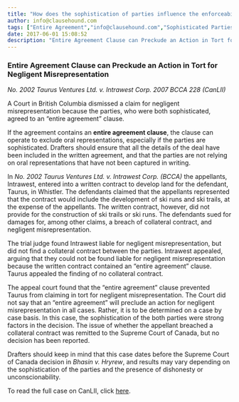 ```yaml
---
title: "How does the sophistication of parties influence the enforceability of an entire agreement clause?"
author: info@clausehound.com
tags: ["Entire Agreement","info@clausehound.com","Sophisticated Parties","Oral Representations"]
date: 2017-06-01 15:08:52
description: "Entire Agreement Clause can Preckude an Action in Tort for Negligent Misrepresentation. See instant case of No. 2002 Taurus Ventures Ltd. v. Intrawest Corp. 2007 BCCA 228 (CanLII)."
---
```


### Entire Agreement Clause can Preckude an Action in Tort for Negligent Misrepresentation

*No. 2002 Taurus Ventures Ltd. v. Intrawest Corp. 2007 BCCA 228 (CanLII)*

A Court in British Columbia dismissed a claim for negligent misrepresentation because the parties, who were both sophisticated, agreed to an “entire agreement” clause.

If the agreement contains an **entire agreement clause**, the clause can operate to exclude oral representations, especially if the parties are sophisticated. Drafters should ensure that all the details of the deal have been included in the written agreement, and that the parties are not relying on oral representations that have not been captured in writing.

In *No. 2002 Taurus Ventures Ltd. v. Intrawest Corp. (BCCA)* the appellants, Intrawest, entered into a written contract to develop land for the defendant, Taurus, in Whistler. The defendants claimed that the appellants represented that the contract would include the development of ski runs and ski trails, at the expense of the appellants. The written contract, however, did not provide for the construction of ski trails or ski runs. The defendants sued for damages for, among other claims, a breach of collateral contract, and negligent misrepresentation. 

The trial judge found Intrawest liable for negligent misrepresentation, but did not find a collateral contract between the parties. Intrawest appealed, arguing that they could not be found liable for negligent misrepresentation because the written contract contained an “entire agreement” clause. Taurus appealed the finding of no collateral contract. 

The appeal court found that the “entire agreement” clause prevented Taurus from claiming in tort for negligent misrepresentation. The Court did not say that an “entire agreement” will preclude an action for negligent misrepresentation in all cases. Rather, it is to be determined on a case by case basis. In this case, the sophistication of the both parties were strong factors in the decision. The issue of whether the appellant breached a collateral contract was remitted to the Supreme Court of Canada, but no decision has been reported. 

Drafters should keep in mind that this case dates before the Supreme Court of Canada decision in *Bhasin v. Hryrew*, and results may vary depending on the sophistication of the parties and the presence of dishonesty or unconscionability.


To read the full case on CanLII, click [here](http://canlii.ca/t/1r848).
